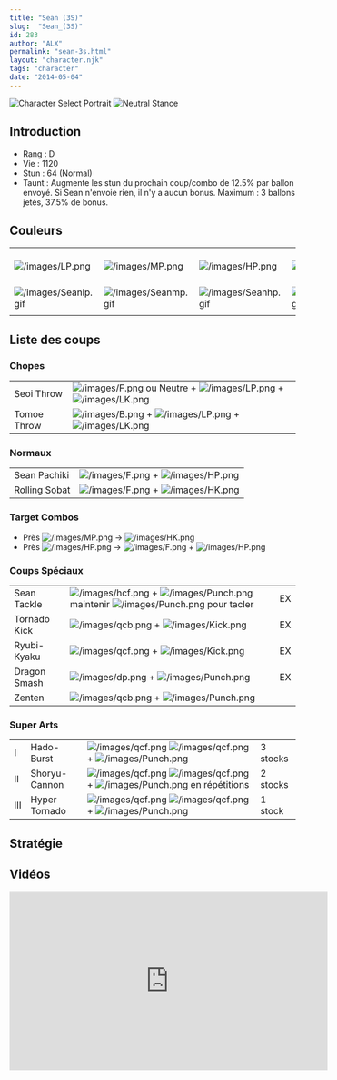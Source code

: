 ```yaml
---
title: "Sean (3S)"
slug:  "Sean_(3S)"
id: 283
author: "ALX"
permalink: "sean-3s.html"
layout: "character.njk"
tags: "character"
date: "2014-05-04"
---
```


![Character Select
Portrait](/images/Sean3sport.gif "Character Select Portrait") ![Neutral
Stance](/images/Sean3s-stance.gif "Neutral Stance")

## Introduction

- Rang : D
- Vie : 1120
- Stun : 64 (Normal)
- Taunt : Augmente les stun du prochain coup/combo de 12.5% par ballon
  envoyé. Si Sean n'envoie rien, il n'y a aucun bonus. Maximum : 3
  ballons jetés, 37.5% de bonus.

## Couleurs

|                                              |                                              |                                              |                                              |                                              |                                              |                                                                                                              |
|----------------------------------------------|----------------------------------------------|----------------------------------------------|----------------------------------------------|----------------------------------------------|----------------------------------------------|--------------------------------------------------------------------------------------------------------------|
| ![](/images/LP.png "/images/LP.png")         | ![](/images/MP.png "/images/MP.png")         | ![](/images/HP.png "/images/HP.png")         | ![](/images/LK.png "/images/LK.png")         | ![](/images/MK.png "/images/MK.png")         | ![](/images/HK.png "/images/HK.png")         | ![](/images/LP.png "/images/LP.png")![](/images/MK.png "/images/MK.png")![](/images/HP.png "/images/HP.png") |
| ![](/images/Seanlp.gif "/images/Seanlp.gif") | ![](/images/Seanmp.gif "/images/Seanmp.gif") | ![](/images/Seanhp.gif "/images/Seanhp.gif") | ![](/images/Seanlk.gif "/images/Seanlk.gif") | ![](/images/Seanmk.gif "/images/Seanmk.gif") | ![](/images/Seanhk.gif "/images/Seanhk.gif") | ![](/images/Seanlpmkhp.gif "/images/Seanlpmkhp.gif")                                                         |
|                                              |                                              |                                              |                                              |                                              |                                              |                                                                                                              |

## Liste des coups

### Chopes

|             |                                                                                                                            |
|-------------|----------------------------------------------------------------------------------------------------------------------------|
| Seoi Throw  | ![](/images/F.png "/images/F.png") ou Neutre + ![](/images/LP.png "/images/LP.png") + ![](/images/LK.png "/images/LK.png") |
| Tomoe Throw | ![](/images/B.png "/images/B.png") + ![](/images/LP.png "/images/LP.png") + ![](/images/LK.png "/images/LK.png")           |

### Normaux

|               |                                                                           |
|---------------|---------------------------------------------------------------------------|
| Sean Pachiki  | ![](/images/F.png "/images/F.png") + ![](/images/HP.png "/images/HP.png") |
| Rolling Sobat | ![](/images/F.png "/images/F.png") + ![](/images/HK.png "/images/HK.png") |

### Target Combos

- Près ![](/images/MP.png "/images/MP.png") -\>
  ![](/images/HK.png "/images/HK.png")
- Près ![](/images/HP.png "/images/HP.png") -\>
  ![](/images/F.png "/images/F.png") +
  ![](/images/HP.png "/images/HP.png")

### Coups Spéciaux

|              |                                                                                                                                                      |     |
|--------------|------------------------------------------------------------------------------------------------------------------------------------------------------|-----|
| Sean Tackle  | ![](/images/hcf.png "/images/hcf.png") + ![](/images/Punch.png "/images/Punch.png") maintenir ![](/images/Punch.png "/images/Punch.png") pour tacler | EX  |
| Tornado Kick | ![](/images/qcb.png "/images/qcb.png") + ![](/images/Kick.png "/images/Kick.png")                                                                    | EX  |
| Ryubi-Kyaku  | ![](/images/qcf.png "/images/qcf.png") + ![](/images/Kick.png "/images/Kick.png")                                                                    | EX  |
| Dragon Smash | ![](/images/dp.png "/images/dp.png") + ![](/images/Punch.png "/images/Punch.png")                                                                    | EX  |
| Zenten       | ![](/images/qcb.png "/images/qcb.png") + ![](/images/Punch.png "/images/Punch.png")                                                                  |     |

### Super Arts

|     |               |                                                                                                                                           |          |
|-----|---------------|-------------------------------------------------------------------------------------------------------------------------------------------|----------|
| I   | Hado-Burst    | ![](/images/qcf.png "/images/qcf.png") ![](/images/qcf.png "/images/qcf.png") + ![](/images/Punch.png "/images/Punch.png")                | 3 stocks |
| II  | Shoryu-Cannon | ![](/images/qcf.png "/images/qcf.png") ![](/images/qcf.png "/images/qcf.png") + ![](/images/Punch.png "/images/Punch.png") en répétitions | 2 stocks |
| III | Hyper Tornado | ![](/images/qcf.png "/images/qcf.png") ![](/images/qcf.png "/images/qcf.png") + ![](/images/Punch.png "/images/Punch.png")                | 1 stock  |

## Stratégie

## Vidéos

<iframe width='560' height='315' src='https://www.youtube.com/embed/2TdAXGwIcMQ' title='YouTube video player' frameborder='0' allow='accelerometer; autoplay; clipboard-write; encrypted-media; gyroscope; picture-in-picture; web-share' allowfullscreen></iframe>
